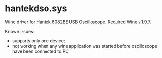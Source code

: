 # hantekdso.sys
Wine driver for Hantek 6082BE USB Oscilloscope.
Required Wine v.1.9.7.


Known issues:
- supports only one device;
- not working when any wine application was started before oscilloscope have been connected to PC.
